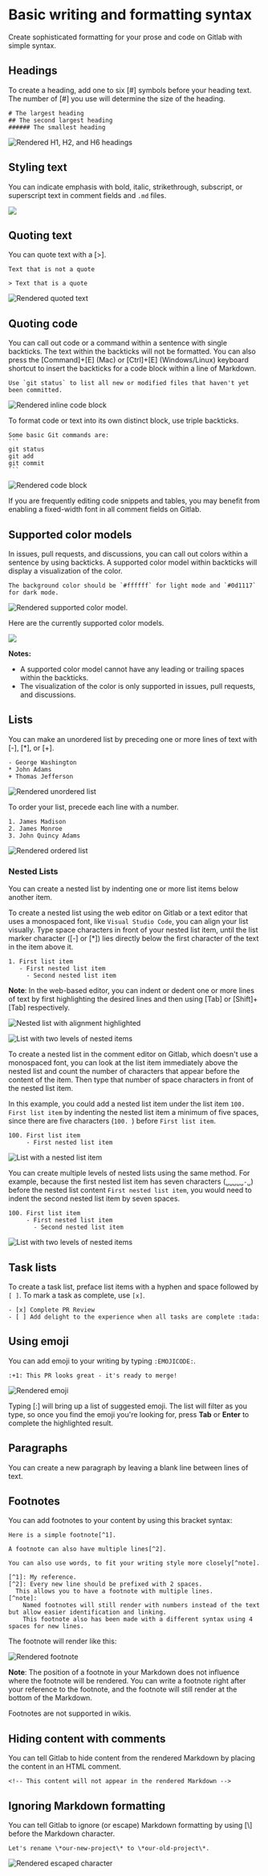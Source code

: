 Basic writing and formatting syntax
===================================


Create sophisticated formatting for your prose and code on Gitlab with
simple syntax.


Headings
---------------------------------------------------

To create a heading, add one to six [\#] symbols before your
heading text. The number of [\#] you use will determine the size
of the heading.

    # The largest heading
    ## The second largest heading
    ###### The smallest heading

![Rendered H1, H2, and H6
headings](./images/headings-rendered.png)



Styling text
-----------------------------------------------------------

You can indicate emphasis with bold, italic, strikethrough, subscript,
or superscript text in comment fields and `.md` files.

![](./images/1.png)


Quoting text
-----------------------------------------------------------

You can quote text with a [\>].

    Text that is not a quote

    > Text that is a quote

![Rendered quoted text](./images/quoted-text-rendered.png)



Quoting code
-----------------------------------------------------------

You can call out code or a command within a sentence with single
backticks. The text within the backticks will not be formatted. You can
also press the [Command]+[E] (Mac) or [Ctrl]+[E]
(Windows/Linux) keyboard shortcut to insert the backticks for a code
block within a line of Markdown.

    Use `git status` to list all new or modified files that haven't yet been committed.

![Rendered inline code
block](./images/inline-code-rendered.png)

To format code or text into its own distinct block, use triple
backticks.

    Some basic Git commands are:
    ```
    git status
    git add
    git commit
    ```

![Rendered code block](./images/code-block-rendered.png)

If you are frequently editing code snippets and tables, you may benefit
from enabling a fixed-width font in all comment fields on Gitlab.

Supported color models
----------------------------------------------------

In issues, pull requests, and discussions, you can call out colors
within a sentence by using backticks. A supported color model within
backticks will display a visualization of the color.

    The background color should be `#ffffff` for light mode and `#0d1117` for dark mode.

![Rendered supported color
model.](./images/supported-color-models-rendered.png)

Here are the currently supported color models.

![](./images/2.png)


**Notes:**

-   A supported color model cannot have any leading or trailing spaces
    within the backticks.
-   The visualization of the color is only supported in issues, pull
    requests, and discussions.


Lists
---------------------------------------------

You can make an unordered list by preceding one or more lines of text
with [-], [\*], or [+].

    - George Washington
    * John Adams
    + Thomas Jefferson

![Rendered unordered
list](./images/unordered-list-rendered.png)

To order your list, precede each line with a number.

    1. James Madison
    2. James Monroe
    3. John Quincy Adams

![Rendered ordered list](./images/ordered-list-rendered.png)

### Nested Lists

You can create a nested list by indenting one or more list items below
another item.

To create a nested list using the web editor on Gitlab or a text editor
that uses a monospaced font, like `Visual Studio Code`, you can align your list visually.
Type space characters in front of your nested list item, until the list
marker character ([-] or [\*]) lies directly below the first
character of the text in the item above it.

    1. First list item
       - First nested list item
         - Second nested list item


**Note**: In the web-based editor, you can indent or dedent one or more
lines of text by first highlighting the desired lines and then using
[Tab] or [Shift]+[Tab] respectively.


![Nested list with alignment
highlighted](./images/nested-list-alignment.png)

![List with two levels of nested
items](./images/nested-list-example-1.png)

To create a nested list in the comment editor on Gitlab, which doesn\'t
use a monospaced font, you can look at the list item immediately above
the nested list and count the number of characters that appear before
the content of the item. Then type that number of space characters in
front of the nested list item.

In this example, you could add a nested list item under the list item
`100. First list item` by indenting the nested list item a minimum of
five spaces, since there are five characters (`100. `) before
`First list item`.

    100. First list item
         - First nested list item

![List with a nested list
item](./images/nested-list-example-3.png)

You can create multiple levels of nested lists using the same method.
For example, because the first nested list item has seven characters
(`␣␣␣␣␣-␣`) before the nested list content `First nested list item`, you
would need to indent the second nested list item by seven spaces.

    100. First list item
         - First nested list item
           - Second nested list item

![List with two levels of nested
items](./images/nested-list-example-2.png)


Task lists
-------------------------------------------------------

To create a task list, preface list items with a hyphen and space
followed by `[ ]`. To mark a task as complete, use `[x]`.

    - [x] Complete PR Review
    - [ ] Add delight to the experience when all tasks are complete :tada:

Using emoji
---------------------------------------------------------

You can add emoji to your writing by typing `:EMOJICODE:`.

`:+1: This PR looks great - it's ready to merge!`

![Rendered emoji](./images/emoji-rendered.png)

Typing [:] will bring up a list of suggested emoji. The list will
filter as you type, so once you find the emoji you\'re looking for,
press **Tab** or **Enter** to complete the highlighted result.

Paragraphs
-------------------------------------------------------

You can create a new paragraph by leaving a blank line between lines of
text.

Footnotes
-----------------------------------------------------

You can add footnotes to your content by using this bracket syntax:

    Here is a simple footnote[^1].

    A footnote can also have multiple lines[^2].  

    You can also use words, to fit your writing style more closely[^note].

    [^1]: My reference.
    [^2]: Every new line should be prefixed with 2 spaces.  
      This allows you to have a footnote with multiple lines.
    [^note]:
        Named footnotes will still render with numbers instead of the text but allow easier identification and linking.  
        This footnote also has been made with a different syntax using 4 spaces for new lines.

The footnote will render like this:

![Rendered footnote](./images/rendered-footnote.png)


**Note**: The position of a footnote in your Markdown does not influence
where the footnote will be rendered. You can write a footnote right
after your reference to the footnote, and the footnote will still render
at the bottom of the Markdown.

Footnotes are not supported in wikis.


Hiding content with comments
----------------------------------------------------------------

You can tell Gitlab to hide content from the rendered Markdown by
placing the content in an HTML comment.

    <!-- This content will not appear in the rendered Markdown -->

Ignoring Markdown formatting
----------------------------------------------------------------

You can tell Gitlab to ignore (or escape) Markdown formatting by using
[\\] before the Markdown character.

`Let's rename \*our-new-project\* to \*our-old-project\*.`

![Rendered escaped
character](./images/escaped-character-rendered.png)

